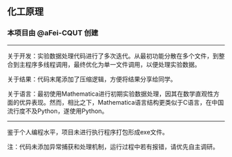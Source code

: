 ## 化工原理

### 本项目由 @aFei-CQUT 创建

---

关于开发：实验数据处理代码进行了多次迭代。从最初功能分散在多个文件，到整合到主程序多线程调用，最终优化为单一文件调用，以便处理实验数据。

关于结果：代码末尾添加了压缩逻辑，方便将结果分享给同学。

关于语言：最初使用Mathematica进行初期实验数据处理，因其在数学直观性方面的优异表现。然而，相比之下，Mathematica语言结构更类似于C语言，在中国流行度不及Python，遂使用Python。

---

鉴于个人编程水平，项目未进行执行程序打包形成exe文件。

注：代码未添加异常捕获和处理机制，运行过程中若有报错，请优先自主调研。